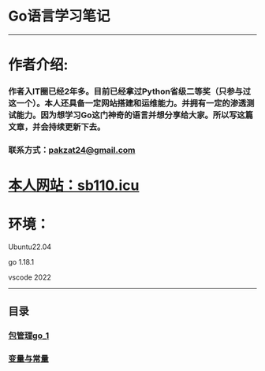 # Go语言学习笔记

------

# 作者介绍:

### 作者入IT圈已经2年多。目前已经拿过Python省级二等奖（只参与过这一个）。本人还具备一定网站搭建和运维能力。并拥有一定的渗透测试能力。因为想学习Go这门神奇的语言并想分享给大家。所以写这篇文章，并会持续更新下去。
### 联系方式：pakzat24@gmail.com

# [本人网站：sb110.icu](http://sb110.icu)





# 环境：

Ubuntu22.04

go 1.18.1

vscode 2022

------

## 目录

### 		[包管理go_1](go_1.md)
###     [变量与常量](go_2语言学习笔记———变量与常量.md)

​			
